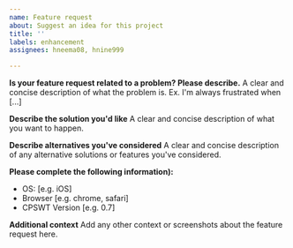 ```yaml
---
name: Feature request
about: Suggest an idea for this project
title: ''
labels: enhancement
assignees: hneema08, hnine999

---
```


**Is your feature request related to a problem? Please describe.**
A clear and concise description of what the problem is. Ex. I'm always frustrated when [...]

**Describe the solution you'd like**
A clear and concise description of what you want to happen.

**Describe alternatives you've considered**
A clear and concise description of any alternative solutions or features you've considered.

**Please complete the following information):**
 - OS: [e.g. iOS]
 - Browser [e.g. chrome, safari]
 - CPSWT Version [e.g. 0.7]

**Additional context**
Add any other context or screenshots about the feature request here.
